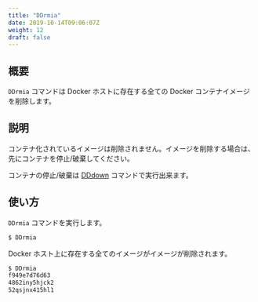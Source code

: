 ```yaml
---
title: "DDrmia"
date: 2019-10-14T09:06:07Z
weight: 12
draft: false
---
```


## 概要
``DDrmia`` コマンドは Docker ホストに存在する全ての Docker コンテナイメージを削除します。

## 説明
コンテナ化されているイメージは削除されません。イメージを削除する場合は、先にコンテナを停止/破棄してください。

コンテナの停止/破棄は [DDdown](../../container/dddown) コマンドで実行出来ます。 

## 使い方

``DDrmia`` コマンドを実行します。

```bash
$ DDrmia
```

Docker ホスト上に存在する全てのイメージがイメージが削除されます。

```bash
$ DDrmia
f949e7d76d63
4862iny5hjck2
52qsjnx415hl1
```
